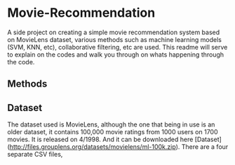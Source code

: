# Movie-Recommendation
A side project on creating a simple movie recommendation system based on MovieLens dataset, various methods such as machine learning models (SVM, KNN, etc), collaborative filtering, etc are used.
This readme will serve to explain on the codes and walk you through on whats happening through the code.

## Methods


## Dataset
The dataset used is MovieLens, although the one that being in use is an older dataset, it contains 100,000 movie ratings from 1000 users on 1700 movies.
It is released on 4/1998. And it can be downloaded here [Dataset] (http://files.grouplens.org/datasets/movielens/ml-100k.zip).
There are a four separate CSV files, 
